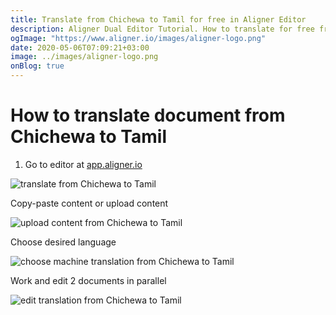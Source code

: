 ```yaml
---
title: Translate from Chichewa to Tamil for free in Aligner Editor
description: Aligner Dual Editor Tutorial. How to translate for free from Chichewa to Tamil. Aligner is multilingual document management platform. 
ogImage: "https://www.aligner.io/images/aligner-logo.png"
date: 2020-05-06T07:09:21+03:00
image: ../images/aligner-logo.png
onBlog: true
---
```


# How to translate document from Chichewa to Tamil

1. Go to editor at [app.aligner.io](https://app.aligner.io "Aligner App web page")

![translate from Chichewa to Tamil](../aligner-blank-editor.png "translate from Chichewa to Tamil")

Copy-paste content or upload content

![upload content from Chichewa to Tamil](../aligner-uploaded-document.png "upload content from Chichewa to Tamil")

Choose desired language

![choose machine translation from Chichewa to Tamil](../aligner-language-dropdown.png "choose machine translation from Chichewa to Tamil")

Work and edit 2 documents in parallel

![edit translation from Chichewa to Tamil](../aligner-double-sitded-editor.png "edit translation from Chichewa to Tamil")

